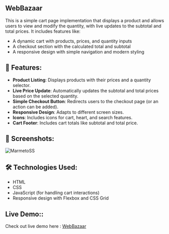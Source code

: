 ## WebBazaar

This is a simple cart page implementation that displays a product and allows users to view and modify the quantity, with live updates to the subtotal and total prices. It includes features like:

- A dynamic cart with products, prices, and quantity inputs
- A checkout section with the calculated total and subtotal
- A responsive design with simple navigation and modern styling

## 🎯 Features: 

- **Product Listing**: Displays products with their prices and a quantity selector.
- **Live Price Update**: Automatically updates the subtotal and total prices based on the selected quantity.
- **Simple Checkout Button**: Redirects users to the checkout page (or an action can be added).
- **Responsive Design**: Adapts to different screen sizes.
- **Icons**: Includes icons for cart, heart, and search features.
- **Cart Footer**: Includes cart totals like subtotal and total price.

## 🎨 Screenshots:
![MarmetoSS](https://github.com/user-attachments/assets/582a27d3-b37d-4fab-8ebc-1f1c7dc91465 )


## 🛠️ Technologies Used:

- HTML
- CSS
- JavaScript (for handling cart interactions)
- Responsive design with Flexbox and CSS Grid

## Live Demo::
Check out live demo here : [WebBazaar](https://web-bazaar-ten.vercel.app/)
